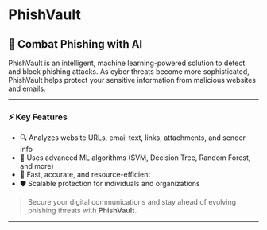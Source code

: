 # PhishVault

## 🚨 Combat Phishing with AI

PhishVault is an intelligent, machine learning-powered solution to detect and block phishing attacks. As cyber threats become more sophisticated, PhishVault helps protect your sensitive information from malicious websites and emails.

---

### ⚡ Key Features

- 🔍 Analyzes website URLs, email text, links, attachments, and sender info
- 🤖 Uses advanced ML algorithms (SVM, Decision Tree, Random Forest, and more)
- 🚀 Fast, accurate, and resource-efficient
- 🛡️ Scalable protection for individuals and organizations

> Secure your digital communications and stay ahead of evolving phishing threats with **PhishVault**.

---
